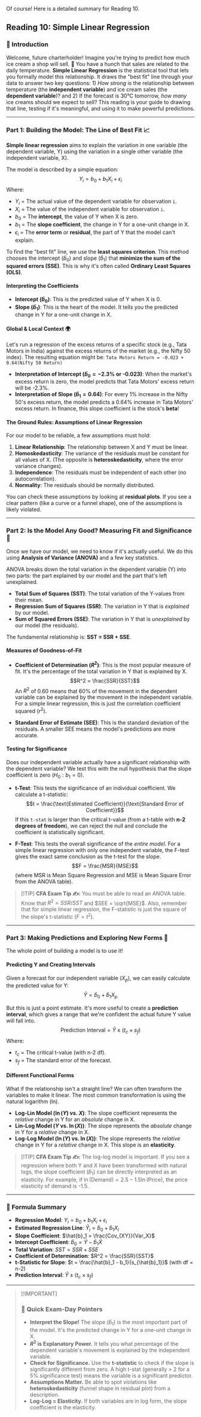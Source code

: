 Of course! Here is a detailed summary for Reading 10.

## Reading 10: Simple Linear Regression

### 🎯 Introduction

Welcome, future charterholder! Imagine you're trying to predict how much ice cream a shop will sell. 🍦 You have a hunch that sales are related to the daily temperature. **Simple Linear Regression** is the statistical tool that lets you formally model this relationship. It draws the "best fit" line through your data to answer two key questions: 1) *How strong* is the relationship between temperature (the **independent variable**) and ice cream sales (the **dependent variable**)? and 2) If the forecast is 30°C tomorrow, *how many* ice creams should we expect to sell? This reading is your guide to drawing that line, testing if it's meaningful, and using it to make powerful predictions.

***

### Part 1: Building the Model: The Line of Best Fit 📈

**Simple linear regression** aims to explain the variation in one variable (the dependent variable, Y) using the variation in a single other variable (the independent variable, X).

The model is described by a simple equation:
$$Y_i = b_0 + b_1X_i + \epsilon_i$$
Where:
* $Y_i$ = The actual value of the dependent variable for observation `i`.
* $X_i$ = The value of the independent variable for observation `i`.
* $b_0$ = The **intercept**, the value of Y when X is zero.
* $b_1$ = The **slope coefficient**, the change in Y for a one-unit change in X.
* $\epsilon_i$ = The **error term** or **residual**, the part of Y that the model can't explain.

To find the "best fit" line, we use the **least squares criterion**. This method chooses the intercept ($\hat{b}_0$) and slope ($\hat{b}_1$) that **minimize the sum of the squared errors (SSE)**. This is why it's often called **Ordinary Least Squares (OLS)**.

#### **Interpreting the Coefficients**

* **Intercept ($\hat{b}_0$)**: This is the predicted value of Y when X is 0.
* **Slope ($\hat{b}_1$)**: This is the heart of the model. It tells you the predicted change in Y for a one-unit change in X.

#### **Global & Local Context 🌍**

Let's run a regression of the excess returns of a specific stock (e.g., Tata Motors in India) against the excess returns of the market (e.g., the Nifty 50 index). The resulting equation might be:
`Tata Motors Return = -0.023 + 0.64(Nifty 50 Return)`

* **Interpretation of Intercept ($\hat{b}_0 = -2.3\%$ or -0.023)**: When the market's excess return is zero, the model predicts that Tata Motors' excess return will be -2.3%.
* **Interpretation of Slope ($\hat{b}_1 = 0.64$)**: For every 1% increase in the Nifty 50's excess return, the model predicts a 0.64% increase in Tata Motors' excess return. In finance, this slope coefficient is the stock's **beta**!

#### **The Ground Rules: Assumptions of Linear Regression**

For our model to be reliable, a few assumptions must hold:
1.  **Linear Relationship**: The relationship between X and Y must be linear.
2.  **Homoskedasticity**: The variance of the residuals must be constant for all values of X. (The opposite is **heteroskedasticity**, where the error variance changes).
3.  **Independence**: The residuals must be independent of each other (no autocorrelation).
4.  **Normality**: The residuals should be normally distributed.

You can check these assumptions by looking at **residual plots**. If you see a clear pattern (like a curve or a funnel shape), one of the assumptions is likely violated.

***

### Part 2: Is the Model Any Good? Measuring Fit and Significance 🧐

Once we have our model, we need to know if it's actually useful. We do this using **Analysis of Variance (ANOVA)** and a few key statistics.

ANOVA breaks down the total variation in the dependent variable (Y) into two parts: the part explained by our model and the part that's left unexplained.

* **Total Sum of Squares (SST)**: The total variation of the Y-values from their mean.
* **Regression Sum of Squares (SSR)**: The variation in Y that is *explained* by our model.
* **Sum of Squared Errors (SSE)**: The variation in Y that is *unexplained* by our model (the residuals).

The fundamental relationship is: **SST = SSR + SSE**.

#### **Measures of Goodness-of-Fit**

* **Coefficient of Determination ($R^2$)**: This is the most popular measure of fit. It's the percentage of the total variation in Y that is explained by X.
    $$R^2 = \frac{SSR}{SST}$$
    An $R^2$ of 0.60 means that 60% of the movement in the dependent variable can be explained by the movement in the independent variable. For a simple linear regression, this is just the correlation coefficient squared ($r^2$).

* **Standard Error of Estimate (SEE)**: This is the standard deviation of the residuals. A smaller SEE means the model's predictions are more accurate.

#### **Testing for Significance**

Does our independent variable actually have a significant relationship with the dependent variable? We test this with the null hypothesis that the slope coefficient is zero ($H_0: b_1 = 0$).

* **t-Test**: This tests the significance of an individual coefficient. We calculate a t-statistic:
    $$t = \frac{\text{Estimated Coefficient}}{\text{Standard Error of Coefficient}}$$
    If this `t-stat` is larger than the critical t-value (from a t-table with **n-2 degrees of freedom**), we can reject the null and conclude the coefficient is statistically significant.

* **F-Test**: This tests the overall significance of the *entire model*. For a simple linear regression with only one independent variable, the F-test gives the exact same conclusion as the t-test for the slope.
    $$F = \frac{MSR}{MSE}$$ (where MSR is Mean Square Regression and MSE is Mean Square Error from the ANOVA table).

> [\!TIP]
> **CFA Exam Tip ✍️:** You must be able to read an ANOVA table. Know that $R^2 = SSR / SST$ and $SEE = \sqrt{MSE}$. Also, remember that for simple linear regression, the F-statistic is just the square of the slope's t-statistic ($F = t^2$).

***

### Part 3: Making Predictions and Exploring New Forms 🔮

The whole point of building a model is to use it!

#### **Predicting Y and Creating Intervals**

Given a forecast for our independent variable ($X_p$), we can easily calculate the predicted value for Y:
$$\hat{Y} = \hat{b}_0 + \hat{b}_1 X_p$$

But this is just a point estimate. It's more useful to create a **prediction interval**, which gives a range that we're confident the actual future Y value will fall into.
$$\text{Prediction Interval} = \hat{Y} \pm (t_c \times s_f)$$
Where:
* $t_c$ = The critical t-value (with n-2 df).
* $s_f$ = The standard error of the forecast.

#### **Different Functional Forms**

What if the relationship isn't a straight line? We can often transform the variables to make it linear. The most common transformation is using the natural logarithm (ln).

* **Log-Lin Model ($\ln(Y)$ vs. $X$)**: The slope coefficient represents the *relative* change in Y for an *absolute* change in X.
* **Lin-Log Model ($Y$ vs. $\ln(X)$)**: The slope represents the *absolute* change in Y for a *relative* change in X.
* **Log-Log Model ($\ln(Y)$ vs. $\ln(X)$)**: The slope represents the *relative* change in Y for a *relative* change in X. This slope is an **elasticity**.

> [\!TIP]
> **CFA Exam Tip ✍️:** The log-log model is important. If you see a regression where both Y and X have been transformed with natural logs, the slope coefficient ($\hat{b}_1$) can be directly interpreted as an elasticity. For example, if $\ln(\text{Demand}) = 2.5 - 1.5\ln(\text{Price})$, the price elasticity of demand is -1.5.

***

### 🧪 Formula Summary

* **Regression Model**: $Y_i = b_0 + b_1X_i + \epsilon_i$
* **Estimated Regression Line**: $\hat{Y}_i = \hat{b}_0 + \hat{b}_1X_i$
* **Slope Coefficient**: $\hat{b}_1 = \frac{Cov_{XY}}{Var_X}$
* **Intercept Coefficient**: $\hat{b}_0 = \bar{Y} - \hat{b}_1\bar{X}$
* **Total Variation**: $SST = SSR + SSE$
* **Coefficient of Determination**: $R^2 = \frac{SSR}{SST}$
* **t-Statistic for Slope**: $t = \frac{\hat{b}_1 - b_1}{s_{\hat{b}_1}}$ (with df = n-2)
* **Prediction Interval**: $\hat{Y} \pm (t_c \times s_f)$

***

> [\!IMPORTANT]
>
> ### 🎯 Quick Exam-Day Pointers
>
> * **Interpret the Slope!** The slope ($\hat{b}_1$) is the most important part of the model. It's the predicted change in Y for a one-unit change in X.
> * **$R^2$ is Explanatory Power.** It tells you what percentage of the dependent variable's movement is explained by the independent variable.
> * **Check for Significance.** Use the **t-statistic** to check if the slope is significantly different from zero. A high t-stat (generally > 2 for a 5% significance test) means the variable is a significant predictor.
> * **Assumptions Matter.** Be able to spot violations like **heteroskedasticity** (funnel shape in residual plot) from a description.
> * **Log-Log = Elasticity.** If both variables are in log form, the slope coefficient is the elasticity.